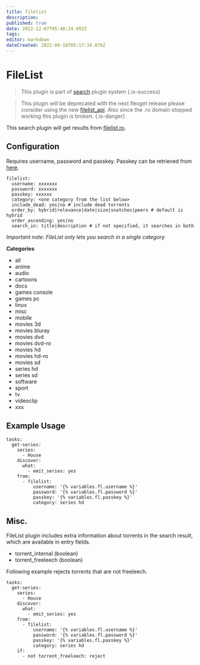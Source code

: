 ```yaml
---
title: filelist
description: 
published: true
date: 2022-12-07T05:48:24.092Z
tags: 
editor: markdown
dateCreated: 2022-09-18T05:17:34.076Z
---
```


# FileList
> This plugin is part of [search](/Plugins/Searches) plugin system
{.is-success}

> This plugin will be deprecated with the next flexget release please consider using the new <a href="https://flexget.com/Searches/filelist_api">filelist_api</a>. Also since the .ro domain stopped working this plugin is broken.
{.is-danger}

This search plugin will get results from [filelist.ro](https://filelist.ro).

## Configuration
Requires username, password and passkey. Passkey can be retrieved from [here](https://filelist.ro/getrss.php).
```
filelist:
  username: xxxxxxx
  password: xxxxxxx
  passkey: xxxxxx
  category: <one category from the list below>
  include_dead: yes|no # include dead torrents
  order_by: hybrid|relevance|date|size|snatches|peers # default is hybrid
  order_ascending: yes|no
  search_in: title|description # if not specified, it searches in both
```

*Important note: FileList only lets you search in a single category*

**Categories**
* all
* anime
* audio
* cartoons
* docs
* games console
* games pc
* linux
* misc
* mobile
* movies 3d
* movies bluray
* movies dvd
* movies dvd-ro
* movies hd
* movies hd-ro
* movies sd
* series hd
* series sd
* software
* sport
* tv
* videoclip
* xxx

## Example Usage

```
tasks:
  get-series:
    series:
      - House
    discover:
      what:
        - emit_series: yes
    from:
      - filelist:
          username: '{% variables.fl.username %}'
          password: '{% variables.fl.password %}'
          passkey: '{% variables.fl.passkey %}'
          category: series hd
```

## Misc.
FileList plugin includes extra information about torrents in the search result, which are available in entry fields.

* torrent_internal (boolean)
* torrent_freeleech (boolean)

Following example rejects torrents that are not freeleech.
```
tasks:
  get-series:
    series:
      - House
    discover:
      what:
        - emit_series: yes
    from:
      - filelist:
          username: '{% variables.fl.username %}'
          password: '{% variables.fl.password %}'
          passkey: '{% variables.fl.passkey %}'
          category: series hd
    if:
      - not torrent_freeleech: reject
```